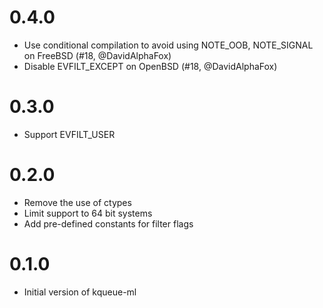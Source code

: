 # 0.4.0

* Use conditional compilation to avoid using NOTE_OOB, NOTE_SIGNAL on FreeBSD (#18, @DavidAlphaFox)
* Disable EVFILT_EXCEPT on OpenBSD (#18, @DavidAlphaFox)

# 0.3.0

* Support EVFILT_USER

# 0.2.0

* Remove the use of ctypes
* Limit support to 64 bit systems
* Add pre-defined constants for filter flags

# 0.1.0

* Initial version of kqueue-ml
